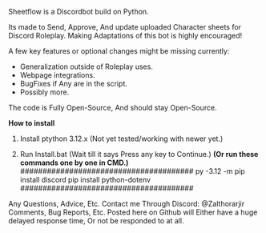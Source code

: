 Sheetflow is a Discordbot build on Python.

Its made to Send, Approve, And update uploaded Character sheets for Discord Roleplay.
Making Adaptations of this bot is highly encouraged!

A few key features or optional changes might be missing currently:

- Generalization outside of Roleplay uses.
- Webpage integrations.
- BugFixes if Any are in the script.
- Possibly more.

The code is Fully Open-Source, And should stay Open-Source.

**How to install**

1. Install ptython 3.12.x (Not yet tested/working with newer yet.)

2. Run Install.bat (Wait till it says Press any key to Continue.)
**(Or run these commands one by one in CMD.)**
#######################################
py -3.12 -m pip install discord
pip install python-dotenv
#######################################

Any Questions, Advice, Etc.
Contact me Through Discord: @Zalthorarjir
Comments, Bug Reports, Etc. Posted here on Github will Either have a huge delayed response time, Or not be responded to at all.
